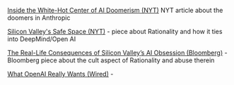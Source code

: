 


[Inside the White-Hot Center of AI Doomerism (NYT)](https://www.nytimes.com/2023/07/11/technology/anthropic-ai-claude-chatbot.html) NYT article about the doomers in Anthropic
  
[Silicon Valley's Safe Space (NYT)](https://www.nytimes.com/2021/02/13/technology/slate-star-codex-rationalists.html) -  piece about Rationality and how it ties into DeepMind/Open AI

[The Real-Life Consequences of Silicon Valley’s AI Obsession (Bloomberg)](https://www.bloomberg.com/news/features/2023-03-07/effective-altruism-s-problems-go-beyond-sam-bankman-fried) - Bloomberg piece about the cult aspect of Rationality and abuse therein

[What OpenAI Really Wants (Wired)](https://www.wired.com/story/what-openai-really-wants) - 
